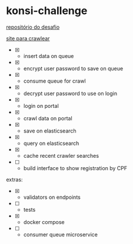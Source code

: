 # konsi-challenge

[repositório do desafio](https://gist.github.com/gustavoaraujofe/265c43b8b1df2dc4d6dd7e28959371d4)

[site para crawlear](http://extratoclube.com.br/)


- [x] - insert data on queue
- [x] - encrypt user password to save on queue
- [x] - consume queue for crawl
- [x] - decrypt user password to use on login
- [x] - login on portal
- [x] - crawl data on portal
- [x] - save on elasticsearch
- [x] - query on elasticsearch
- [x] - cache recent crawler searches
- [ ] - build interface to show registration by CPF

extras: 

- [x] - validators on endpoints
- [ ] - tests
- [x] - docker compose
- [ ] - consumer queue microservice